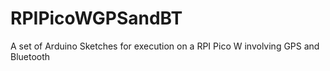 # RPIPicoWGPSandBT

A set of Arduino Sketches for execution on a RPI Pico W involving GPS and Bluetooth

